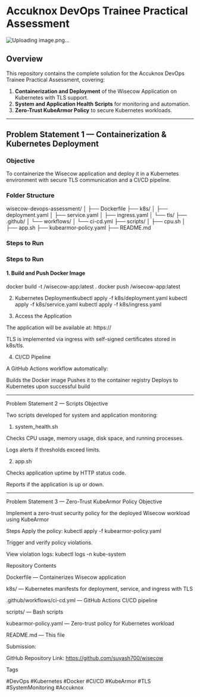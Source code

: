 # Accuknox DevOps Trainee Practical Assessment


![Uploading image.png…]()

## Overview
This repository contains the complete solution for the Accuknox DevOps Trainee Practical Assessment, covering:

1. **Containerization and Deployment** of the Wisecow Application on Kubernetes with TLS support.  
2. **System and Application Health Scripts** for monitoring and automation.  
3. **Zero-Trust KubeArmor Policy** to secure Kubernetes workloads.

---

## Problem Statement 1 — Containerization & Kubernetes Deployment

### Objective
To containerize the Wisecow application and deploy it in a Kubernetes environment with secure TLS communication and a CI/CD pipeline.

### Folder Structure
wisecow-devops-assessment/
│
├── Dockerfile
├── k8s/
│ ├── deployment.yaml
│ ├── service.yaml
│ ├── ingress.yaml
│ └── tls/
├── .github/
│ └── workflows/
│ └── ci-cd.yml
├── scripts/
│ ├── cpu.sh
│ ├── app.sh
├── kubearmor-policy.yaml
├── README.md


### Steps to Run


### Steps to Run

#### 1. Build and Push Docker Image

docker build -t <dockerhub-username>/wisecow-app:latest .
docker push <dockerhub-username>/wisecow-app:latest

2. Kubernetes Deploymentkubectl
apply -f k8s/deployment.yaml
kubectl apply -f k8s/service.yaml
kubectl apply -f k8s/ingress.yaml

3. Access the Application

The application will be available at:
https://<your-domain-or-minikube-ip>

TLS is implemented via ingress with self-signed certificates stored in k8s/tls.

4. CI/CD Pipeline

A GitHub Actions workflow automatically:

Builds the Docker image
Pushes it to the container registry
Deploys to Kubernetes upon successful build


---------------------------------------------------------------

Problem Statement 2 — Scripts
Objective

Two scripts developed for system and application monitoring:

1. system_health.sh

Checks CPU usage, memory usage, disk space, and running processes.

Logs alerts if thresholds exceed limits.

2. app.sh

Checks application uptime by HTTP status code.

Reports if the application is up or down.

------------------------------------------------------------------

Problem Statement 3 — Zero-Trust KubeArmor Policy
Objective

Implement a zero-trust security policy for the deployed Wisecow workload using KubeArmor

Steps
Apply the policy:
kubectl apply -f kubearmor-policy.yaml

Trigger and verify policy violations.

View violation logs:
kubectl logs -n kube-system <kubearmor-pod-name>


Repository Contents

Dockerfile — Containerizes Wisecow application

k8s/ — Kubernetes manifests for deployment, service, and ingress with TLS

.github/workflows/ci-cd.yml — GitHub Actions CI/CD pipeline

scripts/ — Bash scripts 

kubearmor-policy.yaml — Zero-trust policy for Kubernetes workload

README.md — This file


Submission:

GitHub Repository Link:
https://github.com/suyash700/wisecow

Tags

#DevOps #Kubernetes #Docker #CI/CD #KubeArmor #TLS #SystemMonitoring #Accuknox
